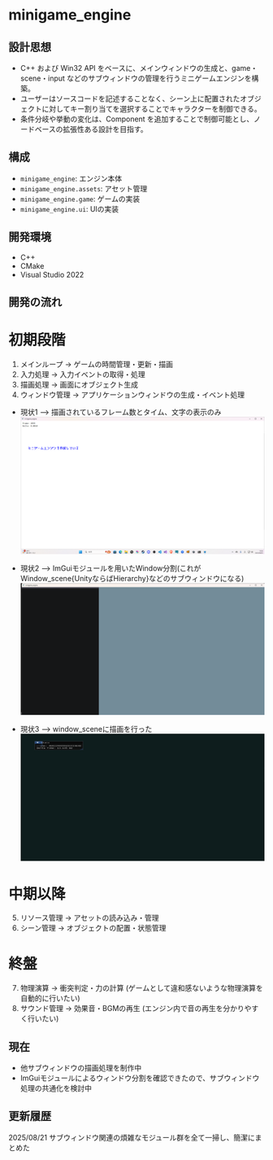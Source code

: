 # minigame_engine

## 設計思想
- C++ および Win32 API をベースに、メインウィンドウの生成と、game・scene・input などのサブウィンドウの管理を行うミニゲームエンジンを構築。
- ユーザーはソースコードを記述することなく、シーン上に配置されたオブジェクトに対してキー割り当てを選択することでキャラクターを制御できる。
- 条件分岐や挙動の変化は、Component を追加することで制御可能とし、ノードベースの拡張性ある設計を目指す。

## 構成
- `minigame_engine`: エンジン本体
- `minigame_engine.assets`: アセット管理
- `minigame_engine.game`: ゲームの実装
- `minigame_engine.ui`: UIの実装

## 開発環境
- C++
- CMake
- Visual Studio 2022

## 開発の流れ
# 初期段階
1. メインループ -> ゲームの時間管理・更新・描画
2. 入力処理 -> 入力イベントの取得・処理
3. 描画処理 -> 画面にオブジェクト生成
4. ウィンドウ管理 -> アプリケーションウィンドウの生成・イベント処理

- 現状1 --> 描画されているフレーム数とタイム、文字の表示のみ </br>
![minigame_engine](./img/minigame_engine1.png)

- 現状2 --> ImGuiモジュールを用いたWindow分割(これがWindow_scene{UnityならばHierarchy}などのサブウィンドウになる) </br>
![minigame_engine](./img/minigame_engine2.png)

- 現状3 --> window_sceneに描画を行った </br>
![minigame_engine](./img/minigame_engine3.png)

# 中期以降
5. リソース管理 -> アセットの読み込み・管理
6. シーン管理 -> オブジェクトの配置・状態管理

# 終盤
7. 物理演算 -> 衝突判定・力の計算  (ゲームとして違和感ないような物理演算を自動的に行いたい)
8. サウンド管理 -> 効果音・BGMの再生  (エンジン内で音の再生を分かりやすく行いたい)

## 現在
- 他サブウィンドウの描画処理を制作中
- ImGuiモジュールによるウィンドウ分割を確認できたので、サブウィンドウ処理の共通化を検討中

## 更新履歴
2025/08/21 サブウィンドウ関連の煩雑なモジュール群を全て一掃し、簡潔にまとめた
